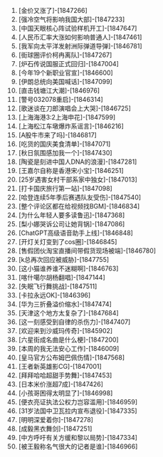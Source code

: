 
1. [金价又涨了]-[1847266]
1. [强冷空气将影响我国大部]-[1847233]
1. [中国天眼核心阵试验样机开工]-[1847647]
1. [人民币汇率大涨如何影响普通人]-[1847461]
1. [我军向太平洋发射洲际弹道导弹]-[1846781]
1. [街球圈评价柯冉离队]-[1847267]
1. [炉石传说国服正式回归]-[1847004]
1. [今年19个新职业官宣]-[1846600]
1. [伊朗总统向美国喊话]-[1847099]
1. [直击钱塘江大潮]-[1846976]
1. [警号032078重启]-[1846314]
1. [歌迷谈在刀郎演唱会上大哭]-[1846725]
1. [上海海港3:2上海申花]-[1847599]
1. [上海松江车墩爆炸系谣言]-[1846216]
1. [A股牛市来了吗]-[1846817]
1. [吃货的国庆美食清单]-[1847071]
1. [秋日氛围感加我一个]-[1847430]
1. [陶瓷是刻进中国人DNA的浪漫]-[1847281]
1. [王嘉尔自称是香港宋小宝]-[1846251]
1. [25岁遇害女村干部系家中独女]-[1847013]
1. [打卡国庆旅行第一站]-[1847098]
1. [哈登连续5年季后赛遇队友受伤]-[1847540]
1. [整个评论区都在给视频找BGM]-[1846834]
1. [为什么年轻人要多读鲁迅]-[1847368]
1. [梨小娜哭诉公司让她背锅]-[1847086]
1. [ChatGPT高级语音助手上线]-[1846848]
1. [开灯关灯变到了cos圈]-[1846845]
1. [售假团伙淘宝直播间带假货现场被端]-[1846780]
1. [k总再次回应被威胁]-[1847755]
1. [这小猫谁养谁不迷糊啊]-[1846763]
1. [喀什噶尔胡杨翻唱]-[1847144]
1. [失眠飞行舞挑战]-[1847511]
1. [卡拉永远OK]-[1846396]
1. [华为三折叠溢价缩水]-[1847474]
1. [天津这个地方太复杂了]-[1847684]
1. [这一刻感受到自律的杀伤力]-[1847407]
1. [欢迎来到沙威玛传奇]-[1845902]
1. [六星街成名曲是什么梗]-[1847200]
1. [本周的我无法安心工作]-[1846009]
1. [皇马官方公布姆巴佩伤情]-[1847568]
1. [王者新英雄影CG]-[1847001]
1. [拜拜哈哈超甜手势舞]-[1847453]
1. [日本米价涨超7成]-[1847426]
1. [小孩哥困得太明显了]-[1846998]
1. [便衣亮证执法公权力岂容滥用]-[1846959]
1. [31岁法国中卫瓦拉内宣布退役]-[1847335]
1. [明明深爱着你]-[1847278]
1. [成毅黑衣舞剑]-[1847251]
1. [中方呼吁有关方缓和黎以局势]-[1847334]
1. [被王毅称名气很大的记者是谁]-[1846966]